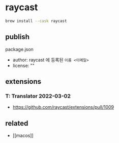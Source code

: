 # raycast

```sh
brew install --cask raycast
```
## publish
package.json
- author: raycast 에 등록된 `이름 <이메일>`
- license: ""

## extensions
### T: Translator 2022-03-02 
- https://github.com/raycast/extensions/pull/1009 

## related
- [[macos]]
